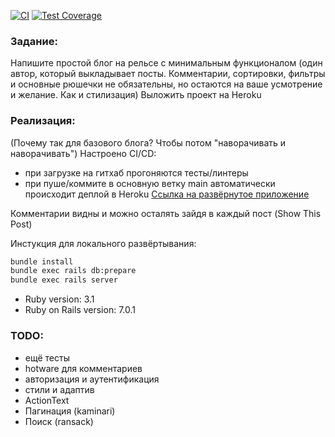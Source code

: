 [![CI](https://github.com/Lyams/forUchiRuBlog/actions/workflows/ci.yml/badge.svg)](https://github.com/Lyams/forUchiRuBlog/actions/workflows/ci.yml)
[![Test Coverage](https://codecov.io/gh/lyams/forUchiRuBlog/graph/badge.svg)](https://codecov.io/gh/lyams/forUchiRuBlog)

### Задание:
Напишите простой блог на рельсе с минимальным функционалом
(один автор, который выкладывает посты. Комментарии, сортировки,
фильтры и основные рюшечки не обязательны, но остаются на ваше усмотрение и желание.
Как и стилизация)
Выложить проект на Heroku

### Реализация:
(Почему так для базового блога? Чтобы потом "наворачивать и наворачивать")
Настроено CI/CD:
- при загрузке на гитхаб прогоняются тесты/линтеры
- при пуше/коммите в основную ветку main автоматически происходит деплой в Heroku
[Ссылка на развёрнутое приложение](https://for-uchi-ru-product.herokuapp.com/posts)

Комментарии видны и можно осталять зайдя в каждый пост (Show This Post)

Инстукция для локального развёртывания:
```bash
bundle install
bundle exec rails db:prepare
bundle exec rails server
```

* Ruby version: 3.1
* Ruby on Rails version: 7.0.1

### TODO:
- ещё тесты
- hotware для комментариев
- авторизация и аутентификация
- стили и адаптив
- ActionText
- Пагинация (kaminari)
- Поиcк (ransack)
